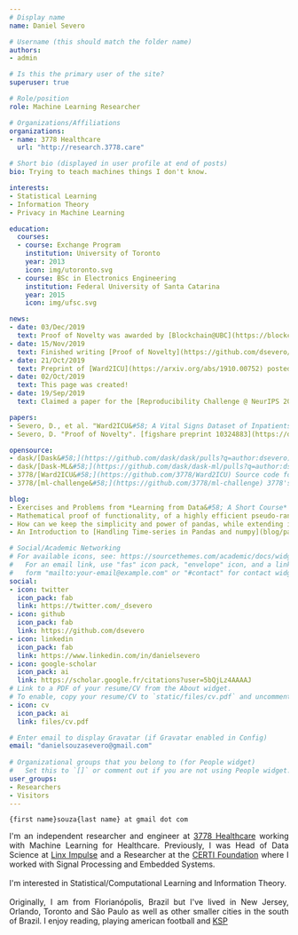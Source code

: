 ```yaml
---
# Display name
name: Daniel Severo

# Username (this should match the folder name)
authors:
- admin

# Is this the primary user of the site?
superuser: true

# Role/position
role: Machine Learning Researcher

# Organizations/Affiliations
organizations:
- name: 3778 Healthcare
  url: "http://research.3778.care"

# Short bio (displayed in user profile at end of posts)
bio: Trying to teach machines things I don't know.

interests:
- Statistical Learning
- Information Theory
- Privacy in Machine Learning

education:
  courses:
  - course: Exchange Program
    institution: University of Toronto
    year: 2013
    icon: img/utoronto.svg
  - course: BSc in Electronics Engineering
    institution: Federal University of Santa Catarina
    year: 2015
    icon: img/ufsc.svg

news:
- date: 03/Dec/2019
  text: Proof of Novelty was awarded by [Blockchain@UBC](https://blockchain.ubc.ca/news/virtual-design-challenge-authenticating-and-protecting-full-motion-videos)!
- date: 15/Nov/2019
  text: Finished writing [Proof of Novelty](https://github.com/dsevero/Proof-of-Novelty).
- date: 21/Oct/2019
  text: Preprint of [Ward2ICU](https://arxiv.org/abs/1910.00752) posted on arXiv.
- date: 02/Oct/2019
  text: This page was created!
- date: 19/Sep/2019
  text: Claimed a paper for the [Reproducibility Challenge @ NeurIPS 2019](https://reproducibility-challenge.github.io/neurips2019/)

papers:
- Severo, D., et al. "Ward2ICU&#58; A Vital Signs Dataset of Inpatients from the General Ward." [arXiv preprint arXiv&#58;1910.00752 (2019)](https://arxiv.org/abs/1910.00752).
- Severo, D. "Proof of Novelty". [figshare preprint 10324883](https://doi.org/10.6084/m9.figshare.10324883.v1)

opensource:
- dask/[Dask&#58;](https://github.com/dask/dask/pulls?q=author:dsevero) Parallel computing with task scheduling
- dask/[Dask-ML&#58;](https://github.com/dask/dask-ml/pulls?q=author:dsevero) Scalable Machine Learn with Dask
- 3778/[Ward2ICU&#58;](https://github.com/3778/Ward2ICU) Source code for [arXiv preprint arXiv&#58;1910.00752 (2019)](https://arxiv.org/abs/1910.00752).
- 3778/[ml-challenge&#58;](https://github.com/3778/ml-challenge) 3778's Machine Learning Challenge.

blog:
- Exercises and Problems from *Learning from Data&#58; A Short Course* ([Problem 1.17](blog/lfd-p17))
- Mathematical proof of functionality, of a highly efficient pseudo-random number generator&#58; [The Ziggurat Method](https://github.com/dsevero/A-Report-on-the-Ziggurat-Method)
- How can we keep the simplicity and power of pandas, while extending it to be out-of-core and parallel? [Ad hoc Big Data Analysis with Dask](blog/dask)
- An Introduction to [Handling Time-series in Pandas and numpy](blog/pandas)

# Social/Academic Networking
# For available icons, see: https://sourcethemes.com/academic/docs/widgets/#icons
#   For an email link, use "fas" icon pack, "envelope" icon, and a link in the
#   form "mailto:your-email@example.com" or "#contact" for contact widget.
social:
- icon: twitter
  icon_pack: fab
  link: https://twitter.com/_dsevero
- icon: github
  icon_pack: fab
  link: https://github.com/dsevero
- icon: linkedin
  icon_pack: fab
  link: https://www.linkedin.com/in/danielsevero
- icon: google-scholar
  icon_pack: ai
  link: https://scholar.google.fr/citations?user=5bQjLz4AAAAJ
# Link to a PDF of your resume/CV from the About widget.
# To enable, copy your resume/CV to `static/files/cv.pdf` and uncomment the lines below.  
- icon: cv
  icon_pack: ai
  link: files/cv.pdf

# Enter email to display Gravatar (if Gravatar enabled in Config)
email: "danielsouzasevero@gmail.com"
  
# Organizational groups that you belong to (for People widget)
#   Set this to `[]` or comment out if you are not using People widget.  
user_groups:
- Researchers
- Visitors
---
```

`{first name}souza{last name} at gmail dot com`

<div style="text-align: justify">
I'm an independent researcher and engineer at <a href="https://research.3778.care/">3778 Healthcare</a> working with Machine Learning for Healthcare. Previously, I was Head of Data Science at <a href="https://www.linkedin.com/showcase/linx-impulse/">Linx Impulse</a> and a Researcher at the <a href="https://www.certi.org.br/en/">CERTI Foundation</a> where I worked with Signal Processing and Embedded Systems.
<br>
<br>
I'm interested in Statistical/Computational Learning and Information Theory.
<br>
<br>
Originally, I am from Florianópolis, Brazil but I've lived in New Jersey, Orlando, Toronto and São Paulo as well as other smaller cities in the south of Brazil. I enjoy reading, playing american football and <a href="https://www.kerbalspaceprogram.com/">KSP</a>
</div>
